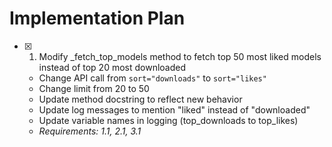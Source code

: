 # Implementation Plan

- [x] 1. Modify _fetch_top_models method to fetch top 50 most liked models instead of top 20 most downloaded





  - Change API call from `sort="downloads"` to `sort="likes"`
  - Change limit from 20 to 50
  - Update method docstring to reflect new behavior
  - Update log messages to mention "liked" instead of "downloaded"
  - Update variable names in logging (top_downloads to top_likes)
  - _Requirements: 1.1, 2.1, 3.1_